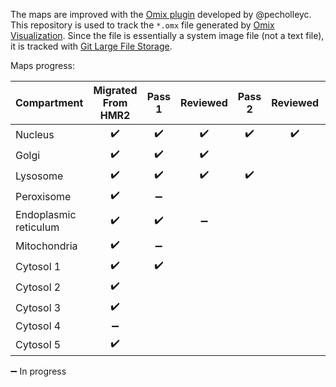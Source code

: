 The maps are improved with the [Omix plugin](https://github.com/SysBioChalmers/OMIX_plugin) developed by @pecholleyc.  
This repository is used to track the `*.omx` file generated by [Omix Visualization](https://www.omix-visualization.com). Since the file is essentially a system image file (not a text file), it is tracked with [Git Large File Storage](https://git-lfs.github.com/).

Maps progress:

| Compartment | Migrated From HMR2 | Pass 1 | Reviewed | Pass 2 | Reviewed | Pass 3 | Reviewed | Done  |
| ----------- | :----------------: | :----: | :------: | :----: | :------: | :----: | :------: | :---: |
| Nucleus     | :heavy_check_mark: | :heavy_check_mark: | :heavy_check_mark: |   :heavy_check_mark:  | :heavy_check_mark:       |     |        |  :heavy_check_mark:   |
| Golgi       | :heavy_check_mark: | :heavy_check_mark:      | :heavy_check_mark:       |     |        |     |        | :heavy_check_mark:    |
| Lysosome    | :heavy_check_mark: | :heavy_check_mark:      | :heavy_check_mark:       | :heavy_check_mark:    |        |     |        |     |
| Peroxisome  | :heavy_check_mark: | :heavy_minus_sign:     |        |     |        |     |        |     |
| Endoplasmic reticulum  | :heavy_check_mark:                 |  :heavy_check_mark:    |  :heavy_minus_sign:      |     |        |     |        |     |
| Mitochondria | :heavy_check_mark:| :heavy_minus_sign:      |        |     |        |     |        |     |
| Cytosol 1   | :heavy_check_mark: | :heavy_check_mark: |        |     |        |     |        |     |
| Cytosol 2   | :heavy_check_mark: |     |        |     |        |     |        |     |
| Cytosol 3   | :heavy_check_mark: |     |        |     |        |     |        |     |
| Cytosol 4   | :heavy_minus_sign: |     |        |     |        |     |        |     |
| Cytosol 5   | :heavy_check_mark: |     |        |     |        |     |        |     |

:heavy_minus_sign:  In progress
